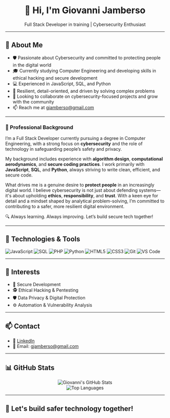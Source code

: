 <h1 align="center">👋 Hi, I'm Giovanni Jamberso</h1>
<p align="center">
  Full Stack Developer in training | Cybersecurity Enthusiast
</p>

---

## 👋 About Me

- 🛡️ Passionate about Cybersecurity and committed to protecting people in the digital world  
- 🎓 Currently studying Computer Engineering and developing skills in ethical hacking and secure development  
- 💻 Experienced in JavaScript, SQL, and Python  
- 🧠 Resilient, detail-oriented, and driven by solving complex problems  
- 🤝 Looking to collaborate on cybersecurity-focused projects and grow with the community  
- 📫 Reach me at gjamberso@gmail.com  

---

### 💼 Professional Background  

I’m a Full Stack Developer currently pursuing a degree in Computer Engineering, with a strong focus on **cybersecurity** and the role of technology in safeguarding people’s safety and privacy.

My background includes experience with **algorithm design**, **computational aerodynamics**, and **secure coding practices**. I work primarily with **JavaScript**, **SQL**, and **Python**, always striving to write clean, efficient, and secure code.

What drives me is a genuine desire to **protect people** in an increasingly digital world. I believe cybersecurity is not just about defending systems—it's about upholding **ethics**, **responsibility**, and **trust**. With a keen eye for detail and a mindset shaped by analytical problem-solving, I’m committed to contributing to a safer, more resilient digital environment.

🔍 Always learning. Always improving. Let’s build secure tech together!

---

## 🚀 Technologies & Tools

![JavaScript](https://img.shields.io/badge/JavaScript-F7DF1E?logo=javascript&logoColor=000)
![SQL](https://img.shields.io/badge/SQL-4479A1?logo=postgresql&logoColor=fff)
![PHP](https://img.shields.io/badge/PHP-777BB4?logo=php&logoColor=fff)
![Python](https://img.shields.io/badge/Python-3776AB?logo=python&logoColor=fff)
![HTML5](https://img.shields.io/badge/HTML5-E34F26?logo=html5&logoColor=fff)
![CSS3](https://img.shields.io/badge/CSS3-1572B6?logo=css3&logoColor=fff)
![Git](https://img.shields.io/badge/Git-F05032?logo=git&logoColor=fff)
![VS Code](https://img.shields.io/badge/VS%20Code-007ACC?logo=visual-studio-code&logoColor=fff)

---

## 📌 Interests

- 🔐 Secure Development  
- 🕵️ Ethical Hacking & Pentesting  
- 🛡️ Data Privacy & Digital Protection  
- ⚙️ Automation & Vulnerability Analysis  

---

## 📫 Contact

- 💼 [LinkedIn](https://www.linkedin.com/in/gjovanni-jamberso-gon%C3%A7alves-8435621b5)  
- 📧 Email: gjamberso@gmail.com  

---

## 📊 GitHub Stats

<p align="center">
  <img src="https://github-readme-stats.vercel.app/api?username=Giovanni1712&show_icons=true&theme=tokyonight" alt="Giovanni's GitHub Stats" />
  <br>
  <img src="https://github-readme-stats.vercel.app/api/top-langs/?username=Giovanni1712&layout=compact&theme=tokyonight" alt="Top Languages">
</p>

---

## 🤝 Let's build safer technology together!

<!---## 👋 Hi, I’m @Giovanni1712  

- 🛡️ I'm passionate about Cybersecurity and helping protect people in the digital world  
- 📚 I'm currently studying Computer Engineering and expanding my skills in ethical hacking and secure development  
- 💻 I code in JavaScript, SQL, and Python  
- 🧩 I'm resilient, detail-oriented, and I enjoy solving complex problems  
- 🤝 I’m looking to collaborate on cybersecurity-focused projects and grow with the community  
- 📫 Reach me at gjamberso@gmail.com  

---

### 💼 About me  

I’m a Full Stack Developer currently studying Computer Engineering, with a deep interest in **cybersecurity** and the impact of technology on people’s safety and privacy.

My background includes experience in algorithm development, computational aerodynamics, and secure software practices. I've worked with JavaScript, SQL, and Python, always seeking to write clean, efficient, and secure code.

What drives me is the desire to **protect people** in an increasingly connected world. I believe cybersecurity is not just about systems—it's about **ethics**, **responsibility**, and **trust**. With a strong eye for detail and a mindset shaped by analytical problem-solving, I’m committed to contributing to a safer and more resilient digital environment.

🔍 Always learning, always improving — let’s build secure tech together!--->

<!---
Giovanni1712/Giovanni1712 is a ✨ special ✨ repository because its `README.md` (this file) appears on your GitHub profile.
You can click the Preview link to take a look at your changes.
--->

